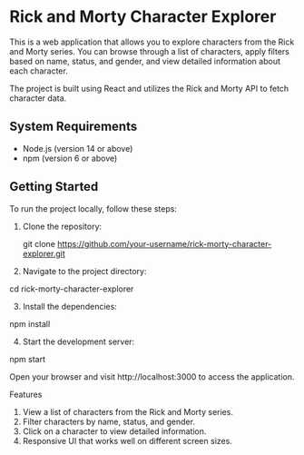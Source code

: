 # Rick and Morty Character Explorer

This is a web application that allows you to explore characters from the Rick and Morty series. You can browse through a list of characters, apply filters based on name, status, and gender, and view detailed information about each character.

The project is built using React and utilizes the Rick and Morty API to fetch character data. 

## System Requirements

- Node.js (version 14 or above)
- npm (version 6 or above)

## Getting Started

To run the project locally, follow these steps:

1. Clone the repository:

   git clone https://github.com/your-username/rick-morty-character-explorer.git

2. Navigate to the project directory:

cd rick-morty-character-explorer

3. Install the dependencies:

npm install

4. Start the development server:

npm start

Open your browser and visit http://localhost:3000 to access the application.


Features

1. View a list of characters from the Rick and Morty series.
2. Filter characters by name, status, and gender.
3. Click on a character to view detailed information.
4. Responsive UI that works well on different screen sizes.
